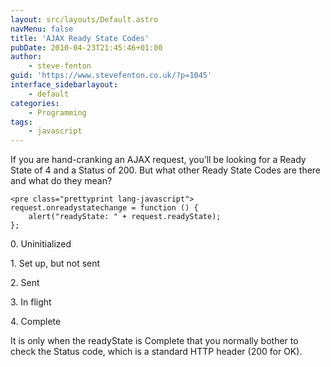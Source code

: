 ```yaml
---
layout: src/layouts/Default.astro
navMenu: false
title: 'AJAX Ready State Codes'
pubDate: 2010-04-23T21:45:46+01:00
author:
    - steve-fenton
guid: 'https://www.stevefenton.co.uk/?p=1045'
interface_sidebarlayout:
    - default
categories:
    - Programming
tags:
    - javascript
---
```


If you are hand-cranking an AJAX request, you’ll be looking for a Ready State of 4 and a Status of 200. But what other Ready State Codes are there and what do they mean?

```
<pre class="prettyprint lang-javascript">
request.onreadystatechange = function () {
    alert("readyState: " + request.readyState);
};
```

0\. Uninitialized

1\. Set up, but not sent

2\. Sent

3\. In flight

4\. Complete

It is only when the readyState is Complete that you normally bother to check the Status code, which is a standard HTTP header (200 for OK).